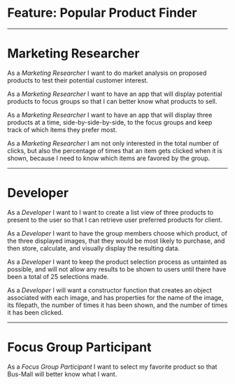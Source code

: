 # Feature: Popular Product Finder

---

# Marketing Researcher

As a *Marketing Researcher* I want to do market analysis on proposed products to test their potential customer interest.

As a *Marketing Researcher* I want to have an app that will display potential products to focus groups so that I can better know what products to sell.

As a *Marketing Researcher* I want to have an app that will display three products at a time, side-by-side-by-side, to the focus groups and keep track of which items they prefer most.

As a *Marketing Researcher* I am not only interested in the total number of clicks, but also the percentage of times that an item gets clicked when it is shown, because I need to know which items are favored by the group.

---

# Developer
As a *Developer* I want to I want to create a list view of three products to present to the user so that I can retrieve user preferred products for client.

As a *Developer* I want to have the group members choose which product, of the three displayed images, that they would be most likely to purchase, and then store, calculate, and visually display the resulting data.

As a *Developer* I want to keep the product selection process as untainted as possible, and will not allow any results to be shown to users until there have been a total of 25 selections made.

As a *Developer* I will want a constructor function that creates an object associated with each image, and has properties for the name of the image, its filepath, the number of times it has been shown, and the number of times it has been clicked.

---
# Focus Group Participant
As a *Focus Group Participant* I want to select my favorite product so that Bus-Mall will better know what I want.
